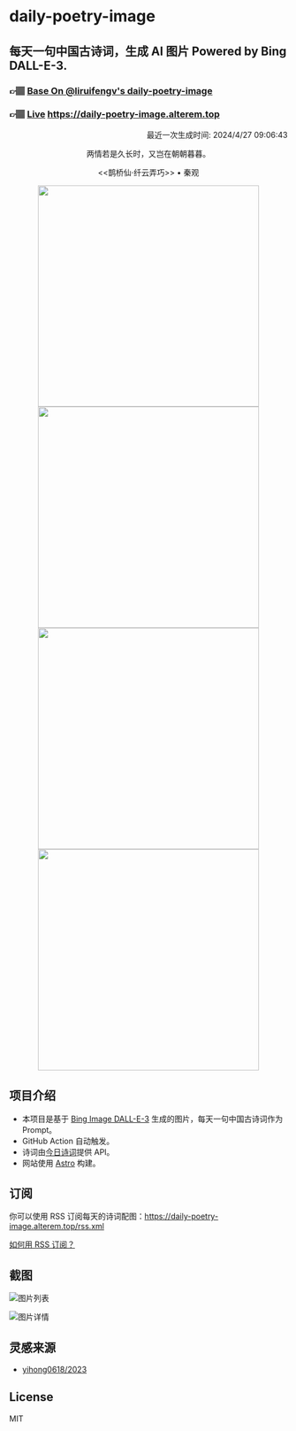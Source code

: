 
# daily-poetry-image

## 每天一句中国古诗词，生成 AI 图片 Powered by Bing DALL-E-3.

### 👉🏽 [Base On @liruifengv's daily-poetry-image](https://github.com/liruifengv/daily-poetry-image)

### 👉🏽 [Live](https://daily-poetry-image.alterem.top/) https://daily-poetry-image.alterem.top

<p align="right">
  最近一次生成时间: 2024/4/27 09:06:43
</p>
<p align="center">
两情若是久长时，又岂在朝朝暮暮。
</p>
<p align="center">
<<鹊桥仙·纤云弄巧>> • 秦观
</p>
<p align="center">
<img src="https://tse3.mm.bing.net/th/id/OIG1.emupM7xbkEV4rQ1BqCWx" height="400" width="400" />
<img src="https://tse2.mm.bing.net/th/id/OIG1.3T.HQPGP7nSAycnoRy49" height="400" width="400" />
<img src="https://tse4.mm.bing.net/th/id/OIG1.BlU3zMRXzvSepPmRohKU" height="400" width="400" />
<img src="https://tse4.mm.bing.net/th/id/OIG1.72AfPYsSLFsxngYRWBH0" height="400" width="400" />
</p>

## 项目介绍

-   本项目是基于 [Bing Image DALL-E-3](https://www.bing.com/images/create) 生成的图片，每天一句中国古诗词作为 Prompt。
-   GitHub Action 自动触发。
-   诗词由[今日诗词](https://www.jinrishici.com/)提供 API。
-   网站使用 [Astro](https://astro.build) 构建。

## 订阅

你可以使用 RSS 订阅每天的诗词配图：https://daily-poetry-image.alterem.top/rss.xml

[如何用 RSS 订阅？](https://zhuanlan.zhihu.com/p/55026716)

## 截图

![图片列表](./screenshots/Snipaste_2023-12-28_21-00-26.png)

![图片详情](./screenshots/Snipaste_2023-12-28_21-00-53.png)

## 灵感来源

-   [yihong0618/2023](https://github.com/yihong0618/2023)

## License

MIT
